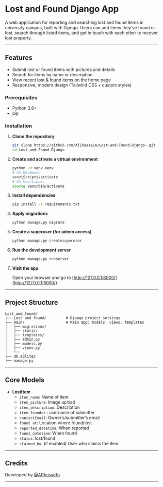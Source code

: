 # Lost and Found Django App

A web application for reporting and searching lost and found items in university campus, built with Django. Users can add items they’ve found or lost, search through listed items, and get in touch with each other to recover lost property.

---

## Features

- Submit lost or found items with pictures and details
- Search for items by name or description
- View recent lost & found items on the home page
- Responsive, modern design (Tailwind CSS + custom styles)


### Prerequisites

- Python 3.8+
- pip

### Installation

1. **Clone the repository**

   ```sh
   git clone https://github.com/Al1husse1n/Lost-and-Found-Django-.git
   cd Lost-and-Found-Django-
   ```

2. **Create and activate a virtual environment**

   ```sh
   python -m venv venv
   # On Windows:
   venv\Scripts\activate
   # On Mac/Linux:
   source venv/bin/activate
   ```

3. **Install dependencies**

   ```sh
   pip install -r requirements.txt
   ```

4. **Apply migrations**

   ```sh
   python manage.py migrate
   ```

5. **Create a superuser (for admin access)**

   ```sh
   python manage.py createsuperuser
   ```

6. **Run the development server**

   ```sh
   python manage.py runserver
   ```

7. **Visit the app**

   Open your browser and go to [http://127.0.0.1:8000/](http://127.0.0.1:8000/)

---

## Project Structure

```
Lost_and_found/
├── Lost_and_found/         # Django project settings
├── main/                   # Main app: models, views, templates
│   ├── migrations/
│   ├── static/
│   ├── templates/
│   ├── admin.py
│   ├── models.py
│   ├── views.py
│   └── ...
├── db.sqlite3
├── manage.py

```

---

## Core Models

- **LostItem**
  - `item_name`: Name of item
  - `item_picture`: Image upload
  - `item_description`: Description
  - `item_founder` : username of submitter
  - `contactEmail`: Owner’s/submitter’s email
  - `found_at`: Location where found/lost
  - `reported_datetime`: When reported
  - `found_datetime`: When found
  - `status`: lost/found
  - `claimed_by`: (if enabled) User who claims the item

---





## Credits

Developed by [@Al1husse1n](https://github.com/Al1husse1n)

---

